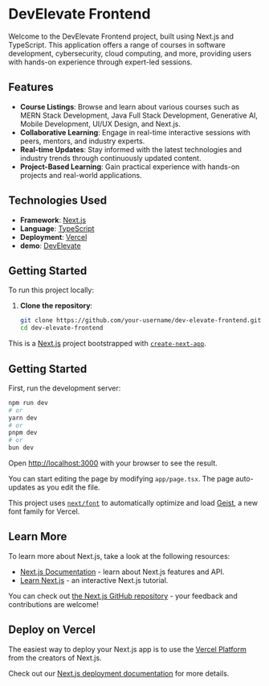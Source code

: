# DevElevate Frontend

Welcome to the DevElevate Frontend project, built using Next.js and TypeScript. This application offers a range of courses in software development, cybersecurity, cloud computing, and more, providing users with hands-on experience through expert-led sessions.

## Features

- **Course Listings**: Browse and learn about various courses such as MERN Stack Development, Java Full Stack Development, Generative AI, Mobile Development, UI/UX Design, and Next.js.
- **Collaborative Learning**: Engage in real-time interactive sessions with peers, mentors, and industry experts.
- **Real-time Updates**: Stay informed with the latest technologies and industry trends through continuously updated content.
- **Project-Based Learning**: Gain practical experience with hands-on projects and real-world applications.

## Technologies Used

- **Framework**: [Next.js](https://nextjs.org/)
- **Language**: [TypeScript](https://www.typescriptlang.org/)
- **Deployment**: [Vercel](https://vercel.com/)
-  **demo**: [DevElevate]((https://dev-elevate-nexjs-frontend.vercel.app/))


## Getting Started

To run this project locally:

1. **Clone the repository**:
   ```bash
   git clone https://github.com/your-username/dev-elevate-frontend.git
   cd dev-elevate-frontend


This is a [Next.js](https://nextjs.org) project bootstrapped with [`create-next-app`](https://nextjs.org/docs/app/api-reference/cli/create-next-app).

## Getting Started

First, run the development server:

```bash
npm run dev
# or
yarn dev
# or
pnpm dev
# or
bun dev
```

Open [http://localhost:3000](http://localhost:3000) with your browser to see the result.

You can start editing the page by modifying `app/page.tsx`. The page auto-updates as you edit the file.

This project uses [`next/font`](https://nextjs.org/docs/app/building-your-application/optimizing/fonts) to automatically optimize and load [Geist](https://vercel.com/font), a new font family for Vercel.

## Learn More

To learn more about Next.js, take a look at the following resources:

- [Next.js Documentation](https://nextjs.org/docs) - learn about Next.js features and API.
- [Learn Next.js](https://nextjs.org/learn) - an interactive Next.js tutorial.

You can check out [the Next.js GitHub repository](https://github.com/vercel/next.js) - your feedback and contributions are welcome!

## Deploy on Vercel

The easiest way to deploy your Next.js app is to use the [Vercel Platform](https://vercel.com/new?utm_medium=default-template&filter=next.js&utm_source=create-next-app&utm_campaign=create-next-app-readme) from the creators of Next.js.

Check out our [Next.js deployment documentation](https://nextjs.org/docs/app/building-your-application/deploying) for more details.
